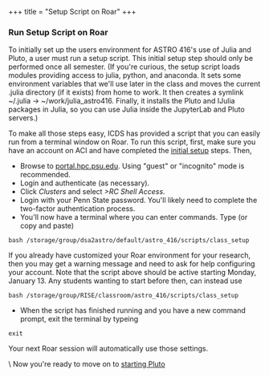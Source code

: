 +++
title = "Setup Script on Roar"
+++

### Run Setup Script on Roar

To initially set up the users environment for ASTRO 416's use of Julia and Pluto, a user must run a setup script. 
This initial setup step should only be performed once all semester. 
(If you're curious, the setup script loads modules providing access to julia, python, and anaconda.
It sets some environment variables that we'll use later in the class and moves the current .julia directory (if it exists) from home to work. 
It then creates a symlink ~/.julia -> ~/work/julia_astro416.  Finally, it installs the Pluto and IJulia packages in Julia, so you can use Julia inside the JupyterLab and Pluto servers.)  


To make all those steps easy, ICDS has provided a script that you can easily run from a terminal window on Roar.
To run this script, first, make sure you have an account on ACI and have completed the [initial setup](../tips/create_account/) steps.
Then, 
- Browse to [portal.hpc.psu.edu](https://portal.hpc.psu.edu).  Using "guest" or "incognito" mode is recommended. 
- Login and authenticate (as necessary).
- Click _Clusters_ and select _>RC Shell Access_.  
- Login with your Penn State password.  You'll likely need to complete the two-factor authentication process.  
- You'll now have a terminal where you can enter commands.  Type (or copy and paste)
```shell
bash /storage/group/dsa2astro/default/astro_416/scripts/class_setup
```
If you already have customized your Roar environment for your research, then you may get a warning message and need to ask for help configuring your account.
Note that the script above should be active starting Monday, January 13.  Any students wanting to start before then, can instead use 
```shell
bash /storage/group/RISE/classroom/astro_416/scripts/class_setup 
```

- When the script has finished running and you have a new command prompt, exit the terminal by typeing 
```shell
exit
```
Your next Roar session will automatically use those settings.

\\
Now you're ready to move on to [starting Pluto](../pluto/)
